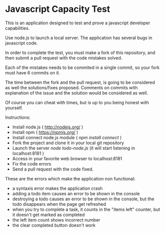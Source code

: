 # Javascript Capacity Test

This is an application designed to test and prove a javascript developer capabilities.

Use node.js to launch a local server. The application has several bugs in javascript code.

In order to complete the test, you must make a fork of this repository, and then submit a pull request with the code mistakes solved.

Each of the mistakes needs to be commited in a single commit, so your fork must have 6 commits on it.

The time between the fork and the pull request, is going to be considered as well the solutions/fixes proposed. Comments on commits with explanation of the issue and the solution would be considered as well.

Of course you can cheat with times, but is up to you being honest with yourself.

Instructions:

- Install node.js ( http://nodejs.org/ )
- Install npm ( https://npmjs.org/ )
- Install connect node.js module ( *npm install connect* )
- Fork the project and clone it in your local git repository
- Launch the server *node todo-node.js* (it will start listening in localhost:8181 )
- Access in your favorite web browser to localhost:8181
- Fix the code errors
- Send a pull request with the code fixed.


These are the errors which make the application non functional:
- a syntaxis error makes the application crash
- adding a todo item causes an error to be shown in the console
- destroying a todo causes an error to be shown in the console, but the todo disappears when the page get refreshed
- when you try to complete a task, it counts in the "items left" counter, but it doesn't get marked as completed
- the left item count shows incorrect number
- the clear completed button doesn't work
